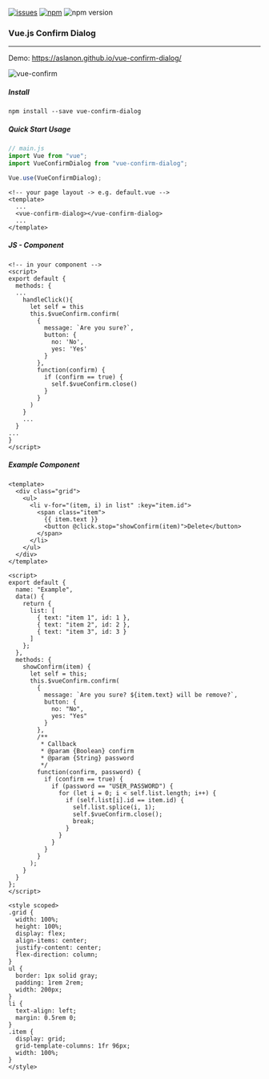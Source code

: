 [![issues](https://badgen.net/github/issues/aslanon/vue-confirm-dialog)](https://badge.fury.io/js/vue-confirm-dialog) [![npm](https://img.shields.io/npm/dm/vue-confirm-dialog.svg)](https://www.npmjs.com/package/vue-confirm-dialog) ![npm version](https://badge.fury.io/js/vue-confirm-dialog.svg)

### Vue.js Confirm Dialog

---

Demo: https://aslanon.github.io/vue-confirm-dialog/

![vue-confirm](https://media.giphy.com/media/f3jQgw3rTeoFjWIjnr/source.gif)

##### Install

```
npm install --save vue-confirm-dialog
```

##### Quick Start Usage

```js
// main.js
import Vue from "vue";
import VueConfirmDialog from "vue-confirm-dialog";

Vue.use(VueConfirmDialog);
```

```vue
<!-- your page layout -> e.g. default.vue -->
<template>
  ...
  <vue-confirm-dialog></vue-confirm-dialog>
  ...
</template>
```

##### JS - Component

```vue
<!-- in your component -->
<script>
export default {
  methods: {
  ...
    handleClick(){
      let self = this
      this.$vueConfirm.confirm(
        {
          message: `Are you sure?`,
          button: {
            no: 'No',
            yes: 'Yes'
          }
        },
        function(confirm) {
          if (confirm == true) {
            self.$vueConfirm.close()
          }
        }
      )
    }
	...
  }
...
}
</script>
```

##### Example Component

```vue
<template>
  <div class="grid">
    <ul>
      <li v-for="(item, i) in list" :key="item.id">
        <span class="item">
          {{ item.text }}
          <button @click.stop="showConfirm(item)">Delete</button>
        </span>
      </li>
    </ul>
  </div>
</template>

<script>
export default {
  name: "Example",
  data() {
    return {
      list: [
        { text: "item 1", id: 1 },
        { text: "item 2", id: 2 },
        { text: "item 3", id: 3 }
      ]
    };
  },
  methods: {
    showConfirm(item) {
      let self = this;
      this.$vueConfirm.confirm(
        {
          message: `Are you sure? ${item.text} will be remove?`,
          button: {
            no: "No",
            yes: "Yes"
          }
        },
        /**
         * Callback
         * @param {Boolean} confirm
         * @param {String} password
         */
        function(confirm, password) {
          if (confirm == true) {
            if (password == "USER_PASSWORD") {
              for (let i = 0; i < self.list.length; i++) {
                if (self.list[i].id == item.id) {
                  self.list.splice(i, 1);
                  self.$vueConfirm.close();
                  break;
                }
              }
            }
          }
        }
      );
    }
  }
};
</script>

<style scoped>
.grid {
  width: 100%;
  height: 100%;
  display: flex;
  align-items: center;
  justify-content: center;
  flex-direction: column;
}
ul {
  border: 1px solid gray;
  padding: 1rem 2rem;
  width: 200px;
}
li {
  text-align: left;
  margin: 0.5rem 0;
}
.item {
  display: grid;
  grid-template-columns: 1fr 96px;
  width: 100%;
}
</style>
```
